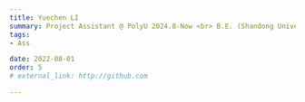 ```yaml
---
title: Yuechen LI  
summary: Project Assistant @ PolyU 2024.8-Now <br> B.E. (Shandong University of Science and Technology) <br> M.Sc. (PolyU)
tags:
- Ass

date: 2022-08-01
order: 5
# external_link: http://github.com

---
```

